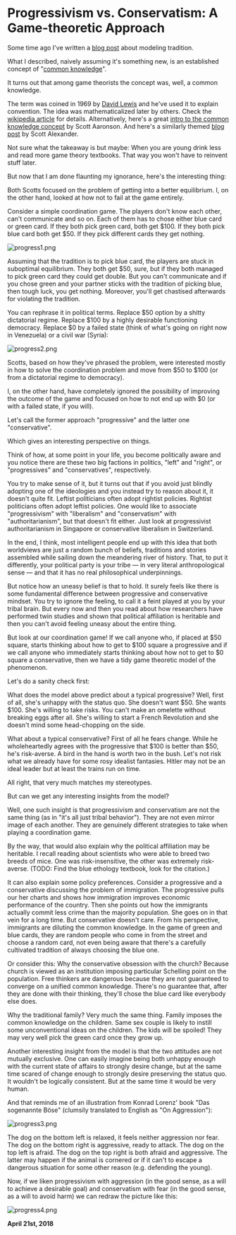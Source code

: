# Progressivism vs. Conservatism: A Game-theoretic Approach

Some time ago I've written a [blog post](http://250bpm.com/blog:118) about modeling tradition.

What I described, naively assuming it's something new, is an established concept of "[common knowledge](https://en.wikipedia.org/wiki/Common_knowledge_(logic))".

It turns out that among game theorists the concept was, well, a common knowledge.

The term was coined in 1969 by [David Lewis](https://en.wikipedia.org/wiki/David_Lewis_(philosopher)) and he've used it to explain convention. The idea was mathematicalized later by others. Check the [wikipedia article](https://en.wikipedia.org/wiki/Common_knowledge_(logic)) for details. Alternatively, here's a great [intro to the common knowledge concept](https://www.scottaaronson.com/blog/?p=2410) by Scott Aaronson. And here's a similarly themed [blog post](https://squid314.livejournal.com/2011/02/01/) by Scott Alexander.

Not sure what the takeaway is but maybe: When you are young drink less and read more game theory textbooks. That way you won't have to reinvent stuff later.

But now that I am done flaunting my ignorance, here's the interesting thing:

Both Scotts focused on the problem of getting into a better equilibrium. I, on the other hand, looked at how not to fail at the game entirely.

Consider a simple coordination game. The players don't know each other, can't communicate and so on. Each of them has to chose either blue card or green card. If they both pick green card, both get $100. If they both pick blue card both get $50. If they pick different cards they get nothing.

![progress1.png](http://250bpm.wdfiles.com/local--files/blog:123/progress1.png)

Assuming that the tradition is to pick blue card, the players are stuck in suboptimal equilibrium. They both get $50, sure, but if they both managed to pick green card they could get double. But you can't communicate and if you chose green and your partner sticks with the tradition of picking blue, then tough luck, you get nothing. Moreover, you'll get chastised afterwards for violating the tradition.

You can rephrase it in political terms. Replace $50 option by a shitty dictatorial regime. Replace $100 by a highly desirable functioning democracy. Replace $0 by a failed state (think of what's going on right now in Venezuela) or a civil war (Syria):

![progress2.png](http://250bpm.wdfiles.com/local--files/blog:123/progress2.png)

Scotts, based on how they've phrased the problem, were interested mostly in how to solve the coordination problem and move from $50 to $100 (or from a dictatorial regime to democracy).

I, on the other hand, have completely ignored the possibility of improving the outcome of the game and focused on how to not end up with $0 (or with a failed state, if you will).

Let's call the former approach "progressive" and the latter one "conservative".

Which gives an interesting perspective on things.

Think of how, at some point in your life, you become politically aware and you notice there are these two big factions in politics, "left" and "right", or "progressives" and "conservatives", respectively.

You try to make sense of it, but it turns out that if you avoid just blindly adopting one of the ideologies and you instead try to reason about it, it doesn't quite fit. Leftist politicians often adopt rightist policies. Rightist politicians often adopt leftist policies. One would like to associate "progressivism" with "liberalism" and "conservatism" with "authoritarianism", but that doesn't fit either. Just look at progressivist authoritarianism in Singapore or conservative liberalism in Switzerland.

In the end, I think, most intelligent people end up with this idea that both worldviews are just a random bunch of beliefs, traditions and stories assembled while sailing down the meandering river of history. That, to put it differently, your political party is your tribe — in very literal anthropological sense — and that it has no real philosophical underpinnings.

But notice how an uneasy belief is that to hold. It surely feels like there is some fundamental difference between progressive and conservative mindset. You try to ignore the feeling, to call it a feint played at you by your tribal brain. But every now and then you read about how researchers have performed twin studies and shown that political affiliation is heritable and then you can't avoid feeling uneasy about the entire thing.

But look at our coordination game! If we call anyone who, if placed at $50 square, starts thinking about how to get to $100 square a progressive and if we call anyone who immediately starts thinking about how not to get to $0 square a conservative, then we have a tidy game theoretic model of the phenomenon.

Let's do a sanity check first:

What does the model above predict about a typical progressive? Well, first of all, she's unhappy with the status quo. She doesn't want $50. She wants $100. She's willing to take risks. You can't make an omelette without breaking eggs after all. She's willing to start a French Revolution and she doesn't mind some head-chopping on the side.

What about a typical conservative? First of all he fears change. While he wholeheartedly agrees with the progressive that $100 is better than $50, he's risk-averse. A bird in the hand is worth two in the bush. Let's not risk what we already have for some rosy idealist fantasies. Hitler may not be an ideal leader but at least the trains run on time.

All right, that very much matches my stereotypes.

But can we get any interesting insights from the model?

Well, one such insight is that progressivism and conservatism are not the same thing (as in "it's all just tribal behavior"). They are not even mirror image of each another. They are genuinely different strategies to take when playing a coordination game.

By the way, that would also explain why the political affiliation may be heritable. I recall reading about scientists who were able to breed two breeds of mice. One was risk-insensitive, the other was extremely risk-averse. (TODO: Find the blue ethology textbook, look for the citation.)

It can also explain some policy preferences. Consider a progressive and a conservative discussing the problem of immigration. The progressive pulls our her charts and shows how immigration improves economic performance of the country. Then she points out how the immigrants actually commit less crime than the majority population. She goes on in that vein for a long time. But conservative doesn't care. From his perspective, immigrants are diluting the common knowledge. In the game of green and blue cards, they are random people who come in from the street and choose a random card, not even being aware that there's a carefully cultivated tradition of always choosing the blue one.

Or consider this: Why the conservative obsession with the church? Because church is viewed as an institution imposing particular Schelling point on the population. Free thinkers are dangerous because they are not guaranteed to converge on a unified common knowledge. There's no guarantee that, after they are done with their thinking, they'll chose the blue card like everybody else does.

Why the traditional family? Very much the same thing. Family imposes the common knowledge on the children. Same sex couple is likely to instill some unconventional ideas on the children. The kids will be spoiled! They may very well pick the green card once they grow up.

Another interesting insight from the model is that the two attitudes are not mutually exclusive. One can easily imagine being both unhappy enough with the current state of affairs to strongly desire change, but at the same time scared of change enough to strongly desire preserving the status quo. It wouldn't be logically consistent. But at the same time it would be very human.

And that reminds me of an illustration from Konrad Lorenz' book "Das sogenannte Böse" (clumsily translated to English as "On Aggression"):

![progress3.png](http://250bpm.wdfiles.com/local--files/blog:123/progress3.png)

The dog on the bottom left is relaxed, it feels neither aggression nor fear. The dog on the bottom right is aggressive, ready to attack. The dog on the top left is afraid. The dog on the top right is both afraid and aggressive. The latter may happen if the animal is cornered or if it can't to escape a dangerous situation for some other reason (e.g. defending the young).

Now, if we liken progressivism with aggression (in the good sense, as a will to achieve a desirable goal) and conservatism with fear (in the good sense, as a will to avoid harm) we can redraw the picture like this:

![progress4.png](http://250bpm.wdfiles.com/local--files/blog:123/progress4.png)

**April 21st, 2018**
